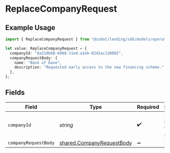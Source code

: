 # ReplaceCompanyRequest

## Example Usage

```typescript
import { ReplaceCompanyRequest } from "@codat/lending/sdk/models/operations";

let value: ReplaceCompanyRequest = {
  companyId: "8a210b68-6988-11ed-a1eb-0242ac120002",
  companyRequestBody: {
    name: "Bank of Dave",
    description: "Requested early access to the new financing scheme.",
  },
};
```

## Fields

| Field                                                                         | Type                                                                          | Required                                                                      | Description                                                                   | Example                                                                       |
| ----------------------------------------------------------------------------- | ----------------------------------------------------------------------------- | ----------------------------------------------------------------------------- | ----------------------------------------------------------------------------- | ----------------------------------------------------------------------------- |
| `companyId`                                                                   | *string*                                                                      | :heavy_check_mark:                                                            | Unique identifier for a company.                                              | 8a210b68-6988-11ed-a1eb-0242ac120002                                          |
| `companyRequestBody`                                                          | [shared.CompanyRequestBody](../../../sdk/models/shared/companyrequestbody.md) | :heavy_minus_sign:                                                            | N/A                                                                           |                                                                               |